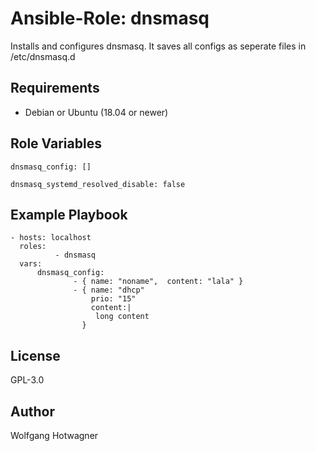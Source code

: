 # Ansible-Role: dnsmasq

Installs and configures dnsmasq. It saves all configs as seperate files in /etc/dnsmasq.d

## Requirements

- Debian or Ubuntu (18.04 or newer)

## Role Variables

```
dnsmasq_config: []
```
```
dnsmasq_systemd_resolved_disable: false 
```

## Example Playbook

```
- hosts: localhost
  roles:
          - dnsmasq
  vars:
      dnsmasq_config:
              - { name: "noname",  content: "lala" }
              - { name: "dhcp"
                  prio: "15"
                  content:|
                   long content
                }

```

## License

GPL-3.0

## Author

Wolfgang Hotwagner
